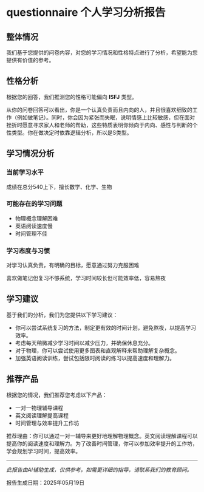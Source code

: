 # questionnaire 个人学习分析报告

## 整体情况

我们基于您提供的问卷内容，对您的学习情况和性格特点进行了分析，希望能为您提供有价值的参考。

## 性格分析

根据您的回答，我们推测您的性格可能偏向 **ISFJ** 类型。

从你的问卷回答可以看出，你是一个认真负责而且内向的人，并且很喜欢细致的工作（例如做笔记）。同时，你会因为紧张而失眠，说明情感上比较敏感，但在面对挫折时愿意寻求家人和老师的帮助，这些特质表明你倾向于内向、感性与判断的个性类型。你在做决定时依靠逻辑分析，所以是S类型。

## 学习情况分析

### 当前学习水平
成绩在总分540上下，擅长数学、化学、生物

### 可能存在的学习问题
- 物理概念理解困难
- 英语阅读速度慢
- 时间管理不佳

### 学习态度与习惯
对学习认真负责，有明确的目标，愿意通过努力克服困难

喜欢做笔记但复习不够系统，学习时间较长但可能效率低，容易熬夜

## 学习建议

基于我们的分析，我们为您提供以下学习建议：

- 你可以尝试系统复习的方法，制定更有效的时间计划，避免熬夜，以提高学习效率。
- 考虑每天稍微减少学习时间以减少压力，并确保休息充分。
- 对于物理，你可以尝试使用更多图表和直观解释来帮助理解复杂概念。
- 加强英语阅读训练，尝试包括限时阅读的练习以提高速度和理解力。

## 推荐产品

根据您的情况，我们推荐您考虑以下产品：

- 一对一物理辅导课程
- 英文阅读理解提高课程
- 时间管理与效率提升工作坊

推荐理由：你可以通过一对一辅导来更好地理解物理概念。英文阅读理解课程可以提高你的阅读速度和理解力。为了改善时间管理，你可以参加效率提升的工作坊，学会规划学习时间，提高效率。

---

*此报告由AI辅助生成，仅供参考。如需更详细的指导，请联系我们的教育顾问。*

报告生成日期：2025年05月19日
